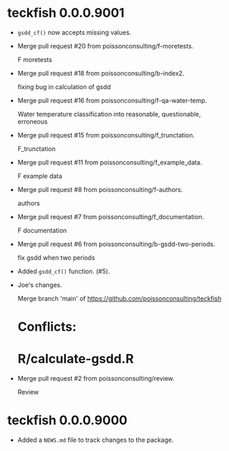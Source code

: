 <!-- NEWS.md is maintained by https://fledge.cynkra.com, contributors should not edit this file -->

# teckfish 0.0.0.9001

- `gsdd_cf()` now accepts missing values.

- Merge pull request #20 from poissonconsulting/f-moretests.

  F moretests

- Merge pull request #18 from poissonconsulting/b-index2.

  fixing bug in calculation of gsdd

- Merge pull request #16 from poissonconsulting/f-qa-water-temp.

  Water temperature classification into reasonable, questionable, erroneous

- Merge pull request #15 from poissonconsulting/f_trunctation.

  F_trunctation

- Merge pull request #11 from poissonconsulting/f_example_data.

  F example data

- Merge pull request #8 from poissonconsulting/f-authors.

  authors

- Merge pull request #7 from poissonconsulting/f_documentation.

  F documentation

- Merge pull request #6 from poissonconsulting/b-gsdd-two-periods.

  fix gsdd when two periods

- Added `gsdd_cf()` function. (#5).

- Joe's changes.

  Merge branch 'main' of https://github.com/poissonconsulting/teckfish

  # Conflicts:
  # R/calculate-gsdd.R

- Merge pull request #2 from poissonconsulting/review.

  Review


# teckfish 0.0.0.9000

- Added a `NEWS.md` file to track changes to the package.
